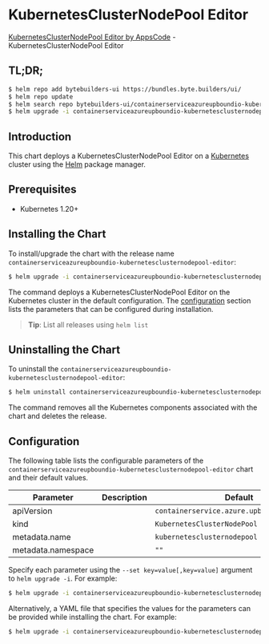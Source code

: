 # KubernetesClusterNodePool Editor

[KubernetesClusterNodePool Editor by AppsCode](https://byte.builders) - KubernetesClusterNodePool Editor

## TL;DR;

```bash
$ helm repo add bytebuilders-ui https://bundles.byte.builders/ui/
$ helm repo update
$ helm search repo bytebuilders-ui/containerserviceazureupboundio-kubernetesclusternodepool-editor --version=v0.4.18
$ helm upgrade -i containerserviceazureupboundio-kubernetesclusternodepool-editor bytebuilders-ui/containerserviceazureupboundio-kubernetesclusternodepool-editor -n default --create-namespace --version=v0.4.18
```

## Introduction

This chart deploys a KubernetesClusterNodePool Editor on a [Kubernetes](http://kubernetes.io) cluster using the [Helm](https://helm.sh) package manager.

## Prerequisites

- Kubernetes 1.20+

## Installing the Chart

To install/upgrade the chart with the release name `containerserviceazureupboundio-kubernetesclusternodepool-editor`:

```bash
$ helm upgrade -i containerserviceazureupboundio-kubernetesclusternodepool-editor bytebuilders-ui/containerserviceazureupboundio-kubernetesclusternodepool-editor -n default --create-namespace --version=v0.4.18
```

The command deploys a KubernetesClusterNodePool Editor on the Kubernetes cluster in the default configuration. The [configuration](#configuration) section lists the parameters that can be configured during installation.

> **Tip**: List all releases using `helm list`

## Uninstalling the Chart

To uninstall the `containerserviceazureupboundio-kubernetesclusternodepool-editor`:

```bash
$ helm uninstall containerserviceazureupboundio-kubernetesclusternodepool-editor -n default
```

The command removes all the Kubernetes components associated with the chart and deletes the release.

## Configuration

The following table lists the configurable parameters of the `containerserviceazureupboundio-kubernetesclusternodepool-editor` chart and their default values.

|     Parameter      | Description |                        Default                         |
|--------------------|-------------|--------------------------------------------------------|
| apiVersion         |             | <code>containerservice.azure.upbound.io/v1beta1</code> |
| kind               |             | <code>KubernetesClusterNodePool</code>                 |
| metadata.name      |             | <code>kubernetesclusternodepool</code>                 |
| metadata.namespace |             | <code>""</code>                                        |


Specify each parameter using the `--set key=value[,key=value]` argument to `helm upgrade -i`. For example:

```bash
$ helm upgrade -i containerserviceazureupboundio-kubernetesclusternodepool-editor bytebuilders-ui/containerserviceazureupboundio-kubernetesclusternodepool-editor -n default --create-namespace --version=v0.4.18 --set apiVersion=containerservice.azure.upbound.io/v1beta1
```

Alternatively, a YAML file that specifies the values for the parameters can be provided while
installing the chart. For example:

```bash
$ helm upgrade -i containerserviceazureupboundio-kubernetesclusternodepool-editor bytebuilders-ui/containerserviceazureupboundio-kubernetesclusternodepool-editor -n default --create-namespace --version=v0.4.18 --values values.yaml
```
